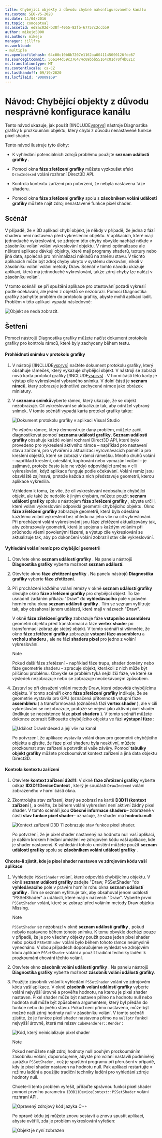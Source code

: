 ```yaml
---
title: Chybějící objekty z důvodu chybně nakonfigurovaného kanálu
ms.custom: SEO-VS-2020
ms.date: 11/04/2016
ms.topic: conceptual
ms.assetid: ed8ac02d-b38f-4055-82fb-67757c2ccbb9
author: mikejo5000
ms.author: mikejo
manager: jillfra
ms.workload:
- multiple
ms.openlocfilehash: 64c00c10b8b7207e1162aa0041145000126fde87
ms.sourcegitcommit: 566144d59c376474c09bbb55164c01d70f4b621c
ms.translationtype: MT
ms.contentlocale: cs-CZ
ms.lasthandoff: 09/19/2020
ms.locfileid: "90809169"
---
```

# <a name="walkthrough-missing-objects-due-to-misconfigured-pipeline"></a>Návod: Chybějící objekty z důvodu nesprávné konfigurace kanálu
Tento návod ukazuje, jak použít [!INCLUDE[vsprvs](../../code-quality/includes/vsprvs_md.md)] nástroje Diagnostika grafiky k prozkoumání objektu, který chybí z důvodu nenastavené funkce pixel shader.

 Tento návod ilustruje tyto úlohy:

- K vyhledání potenciálních zdrojů problému použijte **seznam událostí grafiky** .

- Pomocí okna **fáze zřetězení grafiky** můžete vyzkoušet efekt `DrawIndexed` volání rozhraní Direct3D API.

- Kontrola kontextu zařízení pro potvrzení, že nebyla nastavena fáze shaderu.

- Pomocí okna **fáze zřetězení grafiky** spolu s **zásobníkem volání událostí grafiky** můžete najít zdroj nenastavené funkce pixel shader.

## <a name="scenario"></a>Scénář
 V případě, že v 3D aplikaci chybí objekt, je někdy v případě, že jedna z fází shaderu není nastavena před vykreslením objektu. V aplikacích, které mají jednoduché vykreslování, se zdrojem této chyby obvykle nachází někde v zásobníku volání volání vykreslování objektu. V rámci optimalizace ale některé aplikace dávkují objekty, které mají programy shaderů, textury nebo jiná data, společná pro minimalizaci nákladů na změnu stavu. V těchto aplikacích může být zdroj chyby ukryto v systému dávkování, nikoli v zásobníku volání volání metody Draw. Scénář v tomto návodu ukazuje aplikaci, která má jednoduché vykreslování, takže zdroj chyby lze nalézt v zásobníku volání.

 V tomto scénáři se při spuštění aplikace pro otestování pozadí vykreslí podle očekávání, ale jeden z objektů se nezobrazí. Pomocí Diagnostika grafiky zachytíte problém do protokolu grafiky, abyste mohli aplikaci ladit. Problém v této aplikaci vypadá následovně:

 ![Objekt se nedá zobrazit.](media/gfx_diag_demo_misconfigured_pipeline_problem.png "gfx_diag_demo_misconfigured_pipeline_problem")

## <a name="investigation"></a>Šetření
 Pomocí nástrojů Diagnostika grafiky můžete načíst dokument protokolu grafiky pro kontrolu rámců, které byly zachyceny během testu.

#### <a name="to-examine-a-frame-in-a-graphics-log"></a>Prohlédnutí snímku v protokolu grafiky

1. V nástroji [!INCLUDE[vsprvs](../../code-quality/includes/vsprvs_md.md)] načtěte dokument protokolu grafiky, který obsahuje rámeček, který vykazuje chybějící objekt. V nástroji se zobrazí nová karta protokol grafiky [!INCLUDE[vsprvs](../../code-quality/includes/vsprvs_md.md)] . V horní části této karty je výstup cíle vykreslování vybraného snímku. V dolní části je **seznam rámců**, který zobrazuje jednotlivé zachycené rámce jako obrázek miniatury.

2. V **seznamu snímků**vyberte rámec, který ukazuje, že se objekt nezobrazuje. Cíl vykreslování se aktualizuje tak, aby odrážel vybraný snímek. V tomto scénáři vypadá karta protokol grafiky takto:

    ![Dokument protokolu grafiky v aplikaci Visual Studio](media/gfx_diag_demo_misconfigured_pipeline_step_1.png "gfx_diag_demo_misconfigured_pipeline_step_1")

   Po výběru rámce, který demonstruje daný problém, můžete začít diagnostikovat pomocí **seznamu událostí grafiky**. **Seznam událostí grafiky** obsahuje každé volání rozhraní Direct3D API, které bylo provedeno pro vykreslení aktivního rámce – například pro nastavení stavu zařízení, pro vytváření a aktualizaci vyrovnávacích pamětí a pro kreslení objektů, které se zobrazí v rámci rámečku. Mnoho druhů volání – například kreslení, odesílání, kopírování nebo vymazání volání – je zajímavé, protože často (ale ne vždy) odpovídající změna v cíli vykreslování, když aplikace funguje podle očekávání. Volání remíz jsou obzvláště zajímavá, protože každá z nich představuje geometrii, kterou aplikace vykreslila.

   Vzhledem k tomu, že víte, že cíl vykreslování neobsahuje chybějící objekt, ale také že nedošlo k jiným chybám, můžete použít **seznam událostí grafiky** spolu s nástrojem **fáze zřetězení grafiky** , abyste určili, které volání vykreslování odpovídá geometrii chybějícího objektu. Okno **fáze zřetězení grafiky** zobrazuje geometrii, která byla odeslána každému volání vykreslení bez ohledu na jeho vliv na cíl vykreslování. Při procházení volání vykreslování jsou fáze zřetězení aktualizovány tak, aby zobrazovaly geometrii, která je spojena s každým voláním při průchodu všemi povolenými fázemi, a výstup cíle vykreslování se aktualizuje tak, aby po dokončení volání zobrazil stav cíle vykreslování.

#### <a name="to-find-the-draw-call-for-the-missing-geometry"></a>Vyhledání volání remíz pro chybějící geometrii

1. Otevřete okno **seznam událostí grafiky** . Na panelu nástrojů **Diagnostika grafiky** vyberte možnost **seznam událostí**.

2. Otevřete okno **fáze zřetězení grafiky** . Na panelu nástrojů **Diagnostika grafiky** vyberte **fáze zřetězení**.

3. Při procházení každého volání remízy v okně **seznam událostí grafiky** sledujte okno **fáze zřetězení grafiky** pro chybějící objekt. To lze usnadnit zadáním příkazu "Draw" do **vyhledávacího** pole v pravém horním rohu okna **seznam událostí grafiky** . Tím se seznam vyfiltruje tak, aby obsahoval jenom události, které mají v názvech "Draw".

    V okně **fáze zřetězení grafiky** zobrazuje fáze **vstupního assembleru** geometrii objektu před transformací a fáze **vertex shader** po transformaci zobrazuje stejný objekt. V tomto scénáři si všimněte, že okno **fáze zřetězení grafiky** zobrazuje **vstupní fáze assembleru** a  **vrcholu shaderu** , ale ne fázi **shaderu pixel** pro jedno z volání vykreslování.

   > [!NOTE]
   > Pokud další fáze zřetězení – například fáze trupu, shader domény nebo fáze geometrie shaderu – zpracuje objekt, kterákoli z nich může být příčinou problému. Obvykle se problém týká nejbližší fáze, ve které se výsledek nezobrazuje nebo se zobrazuje neočekávaným způsobem.

4. Zastaví se při dosažení volání metody Draw, která odpovídá chybějícímu objektu. V tomto scénáři okno **fáze zřetězení grafiky** indikuje, že se geometrie vystavila pro GPU (označená přítomností vstupní fáze **assembleru** ) a transformovaná (označená fází **vertex shader** ), ale v cíli vykreslování se nezobrazuje, protože se nejeví jako aktivní pixel shader (indikuje se neexistence fáze **pixel shaderu** ). V tomto scénáři můžete dokonce zobrazit Silhouette chybějícího objektu ve fázi **výstupní fúze** :

    ![Událost DrawIndexed a její vliv na kanál](media/gfx_diag_demo_misconfigured_pipeline_step_2.png "gfx_diag_demo_misconfigured_pipeline_step_2")

   Po potvrzení, že aplikace vystavila volání draw pro geometrii chybějícího objektu a zjistíte, že fáze pixel shaderu byla neaktivní, můžete prozkoumat stav zařízení a potvrdit si vaše závěry. Pomocí **tabulky objekt grafiky** můžete prozkoumávat kontext zařízení a jiná data objektu Direct3D.

#### <a name="to-examine-device-context"></a>Kontrola kontextu zařízení

1. Otevřete **kontext zařízení d3d11**. V okně **fáze zřetězení grafiky** vyberte odkaz **ID3D11DeviceContext** , který je součástí `DrawIndexed` volání zobrazeného v horní části okna.

2. Zkontrolujte stav zařízení, který se zobrazí na kartě **D3D11 (kontext zařízení** ), a ověřte, že během volání vykreslení není aktivní žádný pixel shader. V tomto scénáři jsou **Obecné informace shaderu**– zobrazené v části **stav funkce pixel shader**– označuje, že shader má **hodnotu null**:

    ![Kontext zařízení D3D 11 zobrazuje stav funkce pixel shader.](media/gfx_diag_demo_misconfigured_pipeline_step_4.png "gfx_diag_demo_misconfigured_pipeline_step_4")

   Po potvrzení, že je pixel shader nastavený na hodnotu null vaší aplikací, je dalším krokem hledání umístění ve zdrojovém kódu vaší aplikace, kde je shader nastavený. K vyhledání tohoto umístění můžete použít **seznam událostí grafiky** spolu se **zásobníkem volání událostí grafiky** .

#### <a name="to-find-where-the-pixel-shader-is-set-in-your-apps-source-code"></a>Chcete-li zjistit, kde je pixel shader nastaven ve zdrojovém kódu vaší aplikace

1. Vyhledejte `PSSetShader` volání, které odpovídá chybějícímu objektu. V okně **seznam událostí grafiky** zadejte "Draw; PSSetShader "do **vyhledávacího** pole v pravém horním rohu okna **seznam událostí grafiky** . Tím se seznam vyfiltruje tak, aby obsahoval jenom události "PSSetShader" a události, které mají v názvech "Draw". Vyberte první `PSSetShader` volání, které se zobrazí před voláním metody Draw objektu Missing.

   > [!NOTE]
   > `PSSetShader` se nezobrazí v okně **seznam událostí grafiky** , pokud nebylo nastaveno během tohoto snímku. K tomu obvykle dochází pouze v případě, že je pro všechny objekty použit pouze jeden pixel shader nebo pokud `PSSetShader` volání bylo během tohoto rámce neúmyslně vynecháno. V obou případech doporučujeme vyhledat ve zdrojovém kódu aplikace `PSSetShader` volání a použít tradiční techniky ladění k prozkoumání chování těchto volání.

2. Otevřete okno **zásobník volání událostí grafiky** . Na panelu nástrojů **Diagnostika grafiky** vyberte možnost **zásobník volání událostí grafiky**.

3. Použijte zásobník volání k vyhledání `PSSetShader` volání ve zdrojovém kódu vaší aplikace. V okně **zásobník volání událostí grafiky** vyberte volání nejvyšší úrovně a prověřte hodnotu, na kterou je pixel shader nastaven. Pixel shader může být nastaven přímo na hodnotu null nebo hodnota null může být způsobena argumentem, který byl předán do funkce nebo do jiného stavu. Pokud není přímo nastaveno, může být možné najít zdroj hodnoty null v zásobníku volání. V tomto scénáři zjistíte, že je funkce pixel shader nastavena přímo na `nullptr` funkci nejvyšší úrovně, která má název `CubeRenderer::Render` :

    ![Kód, který neinicializuje pixel shader](media/gfx_diag_demo_misconfigured_pipeline_step_5.png "gfx_diag_demo_misconfigured_pipeline_step_5")

   > [!NOTE]
   > Pokud nemůžete najít zdroj hodnoty null pouhým prozkoumáním zásobníku volání, doporučujeme, abyste pro volání nastavili podmíněný zarážku `PSSetShader` , což je spuštění programu při přerušení v případě, kdy je pixel shader nastaven na hodnotu null. Pak aplikaci restartujte v režimu ladění a použijte tradiční techniky ladění pro vyhledání zdroje hodnoty null.

   Chcete-li tento problém vyřešit, přiřaďte správnou funkci pixel shader pomocí prvního parametru `ID3D11DeviceContext::PSSetShader` volání rozhraní API.

   ![Opravený zdrojový kód jazyka C&#43;&#43; ](media/gfx_diag_demo_misconfigured_pipeline_step_6.png "gfx_diag_demo_misconfigured_pipeline_step_6")

   Po opravě kódu jej můžete znovu sestavit a znovu spustit aplikaci, abyste ověřili, zda je problém vykreslování vyřešen:

   ![Objekt je nyní zobrazen](media/gfx_diag_demo_misconfigured_pipeline_resolution.jpg "gfx_diag_demo_misconfigured_pipeline_resolution")